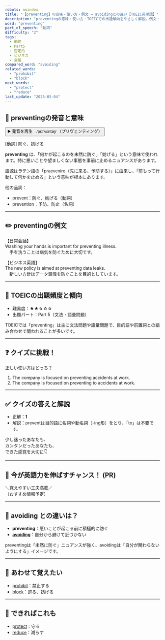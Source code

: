 ```yaml
---
robots: noindex
title: "【preventing】の意味・使い方・例文 ― avoidingとの違い【TOEIC英単語】"
description: "preventingの意味・使い方・TOEICでの出題傾向をやさしく解説。例文・クイズ付きでavoidingとの違いもわかりやすく学べます。"
word: "preventing"
part_of_speech: "動詞"
difficulty: "2"
tags:
  - 動詞
  - Part5
  - 否定的
  - ビジネス
  - 会議
compared_word: "avoiding"
related_words:
  - "prohibit"
  - "block"
next_words:
  - "protect"
  - "reduce"
last_update: "2025-05-04"
---
```


## 🔰 preventingの発音と意味

<button class="play-audio" onclick="playTTS('preventing')">
  <span class="play-audio-main">
    ▶️ 発音を再生　/prɪˈvɛntɪŋ/
  </span>
  <span class="play-audio-sub">
    （プリヴェンティング）
  </span>
</button>

[動詞] 防ぐ、妨げる

**preventing** は、「何かが起こるのを未然に防ぐ」「妨げる」という意味で使われます。特に悪いことや望ましくない事態を事前に止めるニュアンスがあります。

語源はラテン語の「praevenire（先に来る、予防する）」に由来し、「前もって行動して何かを止める」という意味が根本にあります。

他の品詞：  
- prevent：防ぐ、妨げる（動詞）
- prevention：予防、防止（名詞）

---

## ✏️ preventingの例文

【日常会話】  
Washing your hands is important for preventing illness.  
　手を洗うことは病気を防ぐために大切です。

【ビジネス英語】  
The new policy is aimed at preventing data leaks.  
　新しい方針はデータ漏洩を防ぐことを目的としています。

---

## 🎯 TOEICの出題頻度と傾向

- 難易度：★★☆☆☆
- 出題パート：Part 5（文法・語彙問題）

TOEICでは「preventing」は主に文法問題や語彙問題で、目的語や前置詞との組み合わせで問われることが多いです。

---

## ❓ クイズに挑戦！

正しい使い方はどっち？

1. The company is focused on preventing accidents at work.  
2. The company is focused on preventing to accidents at work.

---

## ✅ クイズの答えと解説

- 正解：**1**
- 解説：preventは目的語に名詞や動名詞（-ing形）をとり、「to」は不要です。

少し迷ったあなたも、  
カンタンだったあなたも、  
できた感覚を大切に👇️

---

## 🚀 今が英語力を伸ばすチャンス！ (PR)

<div class="info-center">
＼覚えやすい工夫満載／<br>  
（おすすめ情報予定）
</div>

---

## 🤔  avoiding との違いは？

- **preventing**：悪いことが起こる前に積極的に防ぐ
- **[avoiding](/word/avoiding/)**：自分から避けて近づかない

preventingは「未然に防ぐ」ニュアンスが強く、avoidingは「自分が関わらないようにする」イメージです。

---

## 🧩 あわせて覚えたい

- [prohibit](/word/prohibit/)：禁止する
- [block](/word/block/)：遮る、妨げる

---

## 📖 できればこれも

- [protect](/word/protect/)：守る
- [reduce](/word/reduce/)：減らす

<!-- cvid: aid13_bid29 -->
